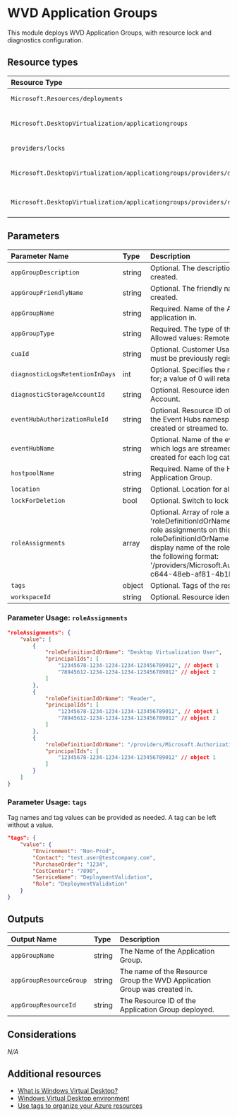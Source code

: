 # WVD Application Groups

This module deploys WVD Application Groups, with resource lock and diagnostics configuration.

## Resource types

|Resource Type|ApiVersion|
|:--|:--|
|`Microsoft.Resources/deployments`|2018-02-01|
|`Microsoft.DesktopVirtualization/applicationgroups`|2019-12-10-preview|
|`providers/locks`|2016-09-01|
|`Microsoft.DesktopVirtualization/applicationgroups/providers/diagnosticsettings`|2017-05-01-preview|
|`Microsoft.DesktopVirtualization/applicationgroups/providers/roleAssignments`|2018-09-01-preview|

## Parameters

| Parameter Name | Type | Description | DefaultValue | Possible values |    
| :-- | :-- | :-- | :-- | :-- |
| `appGroupDescription` | string | Optional. The description of the Application Group to be created. |  |  |   
| `appGroupFriendlyName` | string | Optional. The friendly name of the Application Group to be created. |  |  |
| `appGroupName` | string | Required. Name of the Application Group to create this application in. |  |  |
| `appGroupType` | string | Required. The type of the Application Group to be created. Allowed values: RemoteApp or Desktop |  | System.Object[] |
| `cuaId` | string | Optional. Customer Usage Attribution id (GUID). This GUID must be previously registered |  |  |
| `diagnosticLogsRetentionInDays` | int | Optional. Specifies the number of days that logs will be kept for; a value of 0 will retain data indefinitely. | 365 |  |
| `diagnosticStorageAccountId` | string | Optional. Resource identifier of the Diagnostic Storage Account. |  |  |
| `eventHubAuthorizationRuleId` | string | Optional. Resource ID of the event hub authorization rule for the Event Hubs namespace in which the event hub should be created or streamed to. |  |  |
| `eventHubName` | string | Optional. Name of the event hub within the namespace to which logs are streamed. Without this, an event hub is created for each log category. |  |  |
| `hostpoolName` | string | Required. Name of the Host Pool to be linked to this Application Group. |  |  |
| `location` | string | Optional. Location for all resources. | [resourceGroup().location] |  |
| `lockForDeletion` | bool | Optional. Switch to lock Resource from deletion. | False |  |
| `roleAssignments` | array | Optional. Array of role assignment objects that contain the 'roleDefinitionIdOrName' and 'principalIds' to define RBAC role assignments on this resource. In the roleDefinitionIdOrName attribute, you can provide either the display name of the role definition, or it's fully qualified ID in the following format: '/providers/Microsoft.Authorization/roleDefinitions/c2f4ef07-c644-48eb-af81-4b1b4947fb11' | System.Object[] |  |
| `tags` | object | Optional. Tags of the resource. |  |  |
| `workspaceId` | string | Optional. Resource identifier of Log Analytics. |  |  |

### Parameter Usage: `roleAssignments`

```json
"roleAssignments": {
    "value": [
        {
            "roleDefinitionIdOrName": "Desktop Virtualization User",
            "principalIds": [
                "12345678-1234-1234-1234-123456789012", // object 1
                "78945612-1234-1234-1234-123456789012" // object 2
            ]
        },
        {
            "roleDefinitionIdOrName": "Reader",
            "principalIds": [
                "12345678-1234-1234-1234-123456789012", // object 1
                "78945612-1234-1234-1234-123456789012" // object 2
            ]
        },
        {
            "roleDefinitionIdOrName": "/providers/Microsoft.Authorization/roleDefinitions/c2f4ef07-c644-48eb-af81-4b1b4947fb11",
            "principalIds": [
                "12345678-1234-1234-1234-123456789012" // object 1
            ]
        }
    ]
}
```

### Parameter Usage: `tags`

Tag names and tag values can be provided as needed. A tag can be left without a value.

```json
"tags": {
    "value": {
        "Environment": "Non-Prod",
        "Contact": "test.user@testcompany.com",
        "PurchaseOrder": "1234",
        "CostCenter": "7890",
        "ServiceName": "DeploymentValidation",
        "Role": "DeploymentValidation"
    }
}
```

## Outputs

| Output Name | Type | Description |
| :-- | :-- | :-- |
| `appGroupName` | string | The Name of the Application Group. |
| `appGroupResourceGroup` | string | The name of the Resource Group the WVD Application Group was created in. |
| `appGroupResourceId` | string | The Resource ID of the Application Group deployed. |

## Considerations

*N/A*

## Additional resources

- [What is Windows Virtual Desktop?](https://docs.microsoft.com/en-us/azure/virtual-desktop/overview)
- [Windows Virtual Desktop environment](https://docs.microsoft.com/en-us/azure/virtual-desktop/environment-setup)
- [Use tags to organize your Azure resources](https://docs.microsoft.com/en-us/azure/azure-resource-manager/resource-group-using-tags)